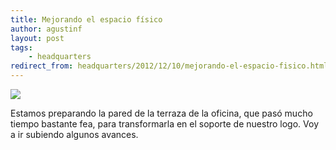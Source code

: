 ```yaml
---
title: Mejorando el espacio físico
author: agustinf
layout: post
tags:
    - headquarters
redirect_from: headquarters/2012/12/10/mejorando-el-espacio-fisico.html
---
```


![][1]

Estamos preparando la pared de la terraza de la oficina, que pasó mucho tiempo bastante fea, para transformarla en el soporte de nuestro logo. Voy a ir subiendo algunos avances.

[1]: /images/pared-1.jpg

